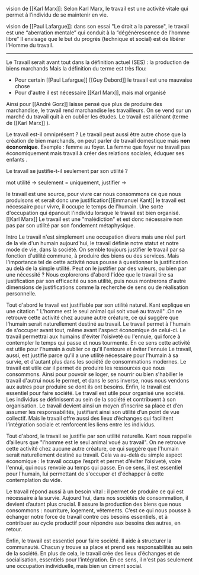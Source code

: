 
vision de [[Karl Marx]]:
Selon Karl Marx, le travail est une activité vitale qui permet à l’individu de se maintenir en vie.

vision de [[Paul Lafargue]]:
dans son essai "Le droit a la paresse", le travail est une “aberration mentale” qui conduit à la “dégénérescence de l’homme libre”
Il envisage que le but du progrès (technique et social) est de libérer l'Homme du travail. 

---

Le Travail serait avant tout dans la définition actuel (SES) : la production de biens marchands
Mais la définition du terme est très flou:
- Pour certain [[Paul Lafargue]] [[Guy Debord]] le travail est une mauvaise chose
- Pour d'autre il est nécessaire [[Karl Marx]], mais mal organisé

Ainsi pour [[André Gorz]] laisse pensé que plus de produire des marchandise, le travail rend marchandise les travailleurs. On se vend sur un marché du travail quit à en oublier les études.
Le travail est aliénant (terme de [[Karl Marx]] ).

Le travail est-il omniprésent ?
Le travail peut aussi être autre chose que la création de bien marchands, on peut parler de travail domestique mais **non économique**. Exemple : femme au foyer. La femme que foyer ne travail pas économiquement mais travail à créer des relations sociales, éduquer ses enfants .







Le travail se justifie-t-il seulement par son utilité ?

mot utilité -> 
seulement = uniquement, 
justifier -> 



le travail est une source, pour vivre car nous consommons ce que nous produisons et serait donc une justification[[Emmanuel Kant]]
le travail est nécessaire pour vivre, il occupe le temps de l'humain. Une sorte d'occupation qui épanouit l'individu lorsque le travail est bien organisé. [[Karl Marx]]
Le travail est une "malédiction" et est donc nécessaire non pas par son utilité par son fondement métaphysique.


Intro
Le travail n'est simplement une occupation divers mais une réel part de la vie d'un humain aujourd'hui, le travail définie notre statut et notre mode de vie, dans la société.  On semble toujours justifier le travail par sa fonction d'utilité commune, à produire des biens ou des services.
Mais l'importance tel de cette activité nous pousse à questionner la justification au delà de la simple utilité. Peut on le justifier par des valeurs, ou bien par une nécessité ?
Nous explorerons d'abord l'idée que le travail tire sa justification par son efficacité ou son utilité, puis nous montrerons d'autre dimensions de justifications comme la recherche de sens ou de réalisation personnelle.






Tout d'abord le travail est justifiable par son utilité naturel. Kant explique en une citation " L'homme est le seul animal qui soit voué au travail" .On ne retrouve cette activité chez aucune autre créature, ce qui suggère que l'humain serait naturellement destiné au travail. Le travail permet à l'humain de s'occuper avant tout, même avant l'aspect économique de celui-ci. Le travail permettrai aux humains d'éviter l'oisiveté ou l'ennuie, qui force à contempler le temps qui passe et nous tourmente. En ce sens cette activité est utile pour l'humain à oublier ce qu'il l'entoure et éviter l'ennuie
Le travail, aussi, est justifié parce qu'il a une utilité nécessaire pour l'humain à sa survie, et d'autant plus dans les société de consommations modernes. Le travail est utile car il permet de produire les ressources que nous consommons. Ainsi pour pouvoir se loger, se nourrir ou bien s'habiller le travail d'autrui nous le permet, et dans le sens inverse, nous nous vendons aux autres pour produire se dont ils ont besoins.
Enfin, le travail est essentiel pour faire société. Le travail est utile pour organisé une société. Les individus se définissent au sein de la société et contribuent à son organisation. Le travail devient ainsi un moyen d’inscrire sa place et d’en assumer les responsabilités, justifiant ainsi son utilité d’un point de vue collectif. Mais le travail offre aussi des lieux d’échanges qui facilitent l’intégration sociale et renforcent les liens entre les individus.




Tout d'abord, le travail se justifie par son utilité naturelle. Kant nous rappelle d’ailleurs que "l'homme est le seul animal voué au travail". On ne retrouve cette activité chez aucune autre créature, ce qui suggère que l'humain serait naturellement destiné au travail. Cela va au-delà du simple aspect économique : le travail occupe l’esprit et permet d’éviter l’oisiveté, voire l'ennui, qui nous renvoie au temps qui passe. En ce sens, il est essentiel pour l'humain, lui permettant de s'occuper et d'échapper à cette contemplation du vide.

Le travail répond aussi à un besoin vital : il permet de produire ce qui est nécessaire à la survie. Aujourd'hui, dans nos sociétés de consommation, il devient d’autant plus crucial. Il assure la production des biens que nous consommons : nourriture, logement, vêtements. C’est ce qui nous pousse à échanger notre force de travail contre ces besoins essentiels, et à contribuer au cycle productif pour répondre aux besoins des autres, en retour.

Enfin, le travail est essentiel pour faire société. Il aide à structurer la communauté. Chacun y trouve sa place et prend ses responsabilités au sein de la société. En plus de cela, le travail crée des lieux d’échanges et de socialisation, essentiels pour l’intégration. En ce sens, il n'est pas seulement une occupation individuelle, mais bien un ciment social.